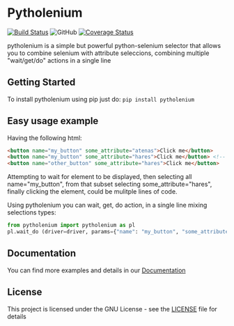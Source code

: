 # Pytholenium

[![Build Status](https://travis-ci.org/ArgiesDario/pytholenium.svg?branch=master)](https://travis-ci.org/ArgiesDario/pytholenium)
![GitHub](https://img.shields.io/github/license/ArgiesDario/pytholenium.svg)
[![Coverage Status](https://coveralls.io/repos/github/ArgiesDario/pytholenium/badge.svg?branch=master)](https://coveralls.io/github/ArgiesDario/pytholenium?branch=master)

pytholenium is a simple but powerful python-selenium selector that allows you to combine selenium with attribute seleccions, combining multiple "wait/get/do" actions in a single line

## Getting Started

To install pytholenium using pip just do: ```pip install pytholenium```


## Easy usage example

Having the following html:

```html
<button name="my_button" some_attribute="atenas">Click me</button>
<button name="my_button" some_attribute="hares">Click me</button> <!-- You want to click this one -->
<button name="other_button" some_attribute="hares">Click me</button>
```

Attempting to wait for element to be displayed, then selecting all name="my_button", from that subset selecting some_attribute="hares", finally clicking the element, could be mulitple lines of code.

Using pytholenium you can wait, get, do action, in a single line mixing selections types:

```python
from pytholenium import pytholenium as pl
pl.wait_do (driver=driver, params={"name": "my_button", "some_attribute": "hares"}, action="click")
```

## Documentation

You can find more examples and details in our [Documentation](https://github.com/ArgiesDario/pytholenium/blob/master/DOCUMENTATION.md)


## License

This project is licensed under the GNU License - see the [LICENSE](https://github.com/ArgiesDario/pytholenium/blob/master/LICENSE) file for details
